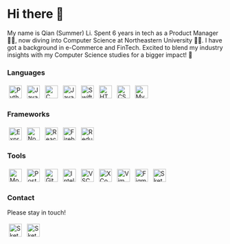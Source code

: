 # Hi there 👋

<!--
**summereth/summereth** is a ✨ _special_ ✨ repository because its `README.md` (this file) appears on your GitHub profile.

Here are some ideas to get you started:

- 🔭 I’m currently working on ...
- 🌱 I’m currently learning ...
- 👯 I’m looking to collaborate on ...
- 🤔 I’m looking for help with ...
- 💬 Ask me about ...
- 📫 How to reach me: ...
- 😄 Pronouns: ...
- ⚡ Fun fact: ...
-->
My name is Qian (Summer) Li. Spent 6 years in tech as a Product Manager 👨‍💻‍, now diving into Computer Science at Northeastern University 👩‍🎓‍. I have got a background in e-Commerce and FinTech. Excited to blend my industry insights with my Computer Science studies for a bigger impact! 🚀

### Languages
<img src="https://img.shields.io/badge/Python-FFD43B?style=for-the-badge&logo=python&logoColor=blue" alt="Python" height="30" style="vertical-align:top; margin:4px"> <img src="https://camo.githubusercontent.com/5a260a2eaacdcb4f273a4a09868316d34b7dc5bf636101fb496530662d8f4b24/68747470733a2f2f696d672e736869656c64732e696f2f62616467652f6a6176612d2532334544384230302e7376673f7374796c653d666f722d7468652d6261646765266c6f676f3d6a617661266c6f676f436f6c6f723d776869746529" alt="Java" height="30" style="vertical-align:top; margin:4px">
<img src="https://img.shields.io/badge/C-00599C?style=for-the-badge&logo=c&logoColor=white" alt="C" height="30" style="vertical-align:top; margin:4px">
<img src="https://img.shields.io/badge/JavaScript-323330?style=for-the-badge&logo=javascript&logoColor=F7DF1E" alt="Javascript" height="30" style="vertical-align:top; margin:4px">
<img src="https://img.shields.io/badge/Swift-FA7343?style=for-the-badge&logo=swift&logoColor=white" alt="Swift" height="30" style="vertical-align:top; margin:4px">
<img src="https://img.shields.io/badge/HTML5-E34F26?style=for-the-badge&logo=html5&logoColor=white" alt="HTML5" height="30" style="vertical-align:top; margin:4px">
<img src="https://img.shields.io/badge/CSS3-1572B6?style=for-the-badge&logo=css3&logoColor=white" alt="CSS3" height="30" style="vertical-align:top; margin:4px">
<img src="https://img.shields.io/badge/MySQL-005C84?style=for-the-badge&logo=mysql&logoColor=white" alt="MySQL" height="30" style="vertical-align:top; margin:4px">

### Frameworks
<img src="https://img.shields.io/badge/Express%20js-000000?style=for-the-badge&logo=express&logoColor=white" alt="Express.js" height="30" style="vertical-align:top; margin:4px"> <img src="https://img.shields.io/badge/Node%20js-339933?style=for-the-badge&logo=nodedotjs&logoColor=white" alt="Node.js" height="30" style="vertical-align:top; margin:4px">
<img src="https://img.shields.io/badge/React-20232A?style=for-the-badge&logo=react&logoColor=61DAFB" alt="React" height="30" style="vertical-align:top; margin:4px">
<img src="https://img.shields.io/badge/firebase-ffca28?style=for-the-badge&logo=firebase&logoColor=black" alt="Firebase" height="30" style="vertical-align:top; margin:4px">
<img src="https://img.shields.io/badge/Redux-593D88?style=for-the-badge&logo=redux&logoColor=white" alt="Redux" height="30" style="vertical-align:top; margin:4px">

### Tools
<img src="https://img.shields.io/badge/MongoDB-4EA94B?style=for-the-badge&logo=mongodb&logoColor=white" alt="MongoDB" height="30" style="vertical-align:top; margin:4px"> <img src="https://img.shields.io/badge/Postman-FF6C37?style=for-the-badge&logo=Postman&logoColor=white" alt="Postman" height="30" style="vertical-align:top; margin:4px">
<img src="https://img.shields.io/badge/GIT-E44C30?style=for-the-badge&logo=git&logoColor=white" alt="Git" height="30" style="vertical-align:top; margin:4px">
<img src="https://img.shields.io/badge/IntelliJ_IDEA-000000.svg?style=for-the-badge&logo=intellij-idea&logoColor=white" alt="IntelliJ" height="30" style="vertical-align:top; margin:4px">
<img src="https://img.shields.io/badge/VSCode-0078D4?style=for-the-badge&logo=visual%20studio%20code&logoColor=white" alt="VSCode" height="30" style="vertical-align:top; margin:4px">
<img src="https://img.shields.io/badge/Xcode-007ACC?style=for-the-badge&logo=Xcode&logoColor=white" alt="XCode" height="30" style="vertical-align:top; margin:4px">
<img src="https://img.shields.io/badge/VIM-%2311AB00.svg?&style=for-the-badge&logo=vim&logoColor=white" alt="Vim" height="30" style="vertical-align:top; margin:4px">
<img src="https://img.shields.io/badge/Figma-F24E1E?style=for-the-badge&logo=figma&logoColor=white" alt="Figma" height="30" style="vertical-align:top; margin:4px">
<img src="https://img.shields.io/badge/Sketch-FFB387?style=for-the-badge&logo=sketch&logoColor=black" alt="Sketch" height="30" style="vertical-align:top; margin:4px">

### Contact
Please stay in touch!

<a href="https://www.linkedin.com/in/qian-li-a95693287/"><img src="https://img.shields.io/badge/LinkedIn-0077B5?style=for-the-badge&logo=linkedin&logoColor=white" alt="Sketch" height="30" style="vertical-align:top; margin:4px"></a>
<a href="mailto:liq.qian.l@gmail.com"><img src="https://img.shields.io/badge/Gmail-D14836?style=for-the-badge&logo=gmail&logoColor=white" alt="Sketch" height="30" style="vertical-align:top; margin:4px"></a>

